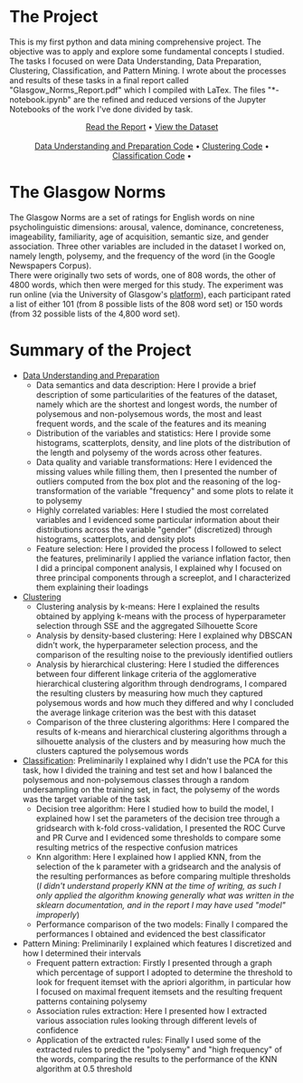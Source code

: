 # The Project
This is my first python and data mining comprehensive project. The objective was to apply and explore some fundamental concepts I studied. The tasks I focused on were Data Understanding, Data Preparation, Clustering, Classification, and Pattern Mining. I wrote about the processes and results of these tasks in a final report called "Glasgow_Norms_Report.pdf" which I compiled with LaTex. The files "\*-notebook.ipynb" are the refined and reduced versions of the Jupyter Notebooks of the work I've done divided by task.

<p align="center">
<a href="https://github.com/ludovicolemma/glasgow-norms/blob/main/Glasgow_Norms_Report.pdf">Read the Report</a> •
<a href="https://github.com/ludovicolemma/glasgow-norms/blob/main/dataset.csv">View the Dataset</a></br></br>
<a href="https://github.com/ludovicolemma/glasgow-norms/blob/main/Notebooks/1-understanding-preparation-notebook.ipynb">Data Understanding and Preparation Code</a> • <a href="https://github.com/ludovicolemma/glasgow-norms/blob/main/Notebooks/2-clustering-notebook.ipynb">Clustering Code</a> • <a href="https://github.com/ludovicolemma/glasgow-norms/blob/main/Notebooks/3-classification-notebook.ipynb">Classification Code</a> •
</p>

# The Glasgow Norms
The Glasgow Norms are a set of ratings for English words on nine psycholinguistic dimensions: arousal, valence, dominance, concreteness, imageability, familiarity, age of acquisition, semantic size, and gender association. Three other variables are included in the dataset I worked on, namely length, polysemy, and the frequency of the word (in the Google Newspapers Corpus). </br>
There were originally two sets of words, one of 808 words, the other of 4800 words, which then were merged for this study. The experiment was run online (via the University of Glasgow's [platform](https://participants.psy.gla.ac.uk/)), each participant rated a list of either 101 (from 8 possible lists of the 808 word set) or 150 words (from 32 possible lists of the 4,800 word set).

# Summary of the Project

- [Data Understanding and Preparation](https://github.com/ludovicolemma/glasgow-norms/blob/main/Notebooks/1-understanding-preparation-notebook.ipynb)
  * Data semantics and data description: Here I provide a brief description of some particularities of the features of the dataset, namely which are the shortest and longest words, the number of polysemous and non-polysemous words, the most and least frequent words, and the scale of the features and its meaning
  * Distribution of the variables and statistics: Here I provide some histograms, scatterplots, density, and line plots of the distribution of the length and polysemy of the words across other features.
  * Data quality and variable transformations: Here I evidenced the missing values while filling them, then I presented the number of outliers computed from the box plot and the reasoning of the log-transformation of the variable "frequency" and some plots to relate it to polysemy
  * Highly correlated variables: Here I studied the most correlated variables and I evidenced some particular information about their distributions across the variable "gender" (discretized) through histograms, scatterplots, and density plots
  * Feature selection: Here I provided the process I followed to select the features, preliminarily I applied the variance inflation factor, then I did a principal component analysis, I explained why I focused on three principal components through a screeplot, and I characterized them explaining their loadings
- [Clustering](https://github.com/ludovicolemma/glasgow-norms/blob/main/Notebooks/2-clustering-notebook.ipynb)
  * Clustering analysis by k-means: Here I explained the results obtained by applying k-means with the process of hyperparameter selection through SSE and the aggregated Silhouette Score
  * Analysis by density-based clustering: Here I explained why DBSCAN didn't work, the hyperparameter selection process, and the comparison of the resulting noise to the previously identified outliers 
  * Analysis by hierarchical clustering: Here I studied the differences between four different linkage criteria of the agglomerative hierarchical clustering algorithm through dendrograms, I compared the resulting clusters by measuring how much they captured polysemous words and how much they differed and why I concluded the average linkage criterion was the best with this dataset
  * Comparison of the three clustering algorithms: Here I compared the results of k-means and hierarchical clustering algorithms through a silhouette analysis of the clusters and by measuring how much the clusters captured the polysemous words
- [Classification](https://github.com/ludovicolemma/glasgow-norms/blob/main/Notebooks/3-classification-notebook.ipynb): Preliminarily I explained why I didn't use the PCA for this task, how I divided the training and test set and how I balanced the polysemous and non-polysemous classes through a random undersampling on the training set, in fact, the polysemy of the words was the target variable of the task
  * Decision tree algorithm: Here I studied how to build the model, I explained how I set the parameters of the decision tree through a gridsearch with k-fold cross-validation, I presented the ROC Curve and PR Curve and I evidenced some thresholds to compare some resulting metrics of the respective confusion matrices
  * Knn algorithm: Here I explained how I applied KNN, from the selection of the k parameter with a gridsearch and the analysis of the resulting performances as before comparing multiple thresholds (*I didn't understand properly KNN at the time of writing, as such I only applied the algorithm knowing generally what was written in the sklearn documentation, and in the report I may have used "model" improperly*) 
  * Performance comparison of the two models: Finally I compared the performances I obtained and evidenced the best classificator
- Pattern Mining: Preliminarily I explained which features I discretized and how I determined their intervals
  * Frequent pattern extraction: Firstly I presented through a graph which percentage of support I adopted to determine the threshold to look for frequent itemset with the apriori algorithm, in particular how I focused on maximal frequent itemsets and the resulting frequent patterns containing polysemy
  * Association rules extraction: Here I presented how I extracted various association rules looking through different levels of confidence
  * Application of the extracted rules: Finally I used some of the extracted rules to predict the "polysemy" and "high frequency" of the words, comparing the results to the performance of the KNN algorithm at 0.5 threshold
